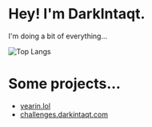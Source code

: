 # Hey! I'm DarkIntaqt. 

I'm doing a bit of everything...

![Top Langs](https://skillicons.dev/icons?i=js,ts,html,css,scss,php,py,nodejs,react,nextjs,vuejs,postgres,mysql,bash,docker,git,jenkins)


# Some projects...
- [yearin.lol](https://yearin.lol)
- [challenges.darkintaqt.com](https://challenges.darkintaqt.com)

